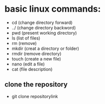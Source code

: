 # basic linux commands:
- cd (change directory forward)
- ../ (change directory backword)
- pwd (present working directory)
- ls (list of files)
- rm (remove)
- mkdir (creat a directory or folder)
- rmdir (remove directory)
- touch (create a new file)
- nano (edit a file)
- cat (file description)
## clone the repository
- git clone repositorylink
